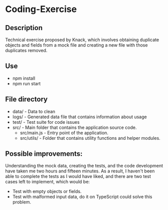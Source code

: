 # Coding-Exercise

## Description

Technical exercise proposed by Knack, which involves obtaining duplicate objects and fields
from a mock file and creating a new file with those duplicates removed.

## Use

- npm install
- npm run start

## File directory

- data/ - Data to clean
- logs/ - Generated data file that contains information about usage
- test/ - Test suite for code issues
- src/ - Main folder that contains the application source code.
  - src/main.js - Entry point of the application.
  - src/utils/ - Folder that contains utility functions and helper modules.

## Possible improvements:

Understanding the mock data, creating the tests, and the code development have taken me two hours and fifteen minutes.
As a result, I haven't been able to complete the tests as I would have liked, and there are two test cases left to implement,
which would be:

- Test with empty objects or fields.
- Test with malformed input data, do it on TypeScript could solve this problem.
  
